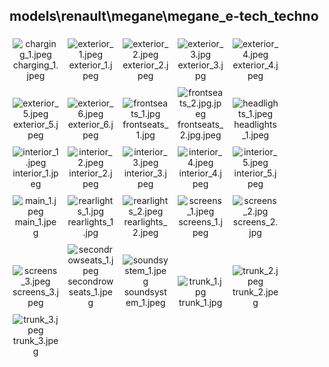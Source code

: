 ## models\renault\megane\megane_e-tech_techno
<div class="col" style="display: inline-block; width: 16.66%; padding: 5px; box-sizing: border-box; text-align: center;">
<img src="https://media.evkx.net/multimedia/models/renault/megane/megane_e-tech_techno/charging_1_xst.jpeg" class="img-thumbnail" alt="charging_1.jpeg">
charging_1.jpeg
</div>
<div class="col" style="display: inline-block; width: 16.66%; padding: 5px; box-sizing: border-box; text-align: center;">
<img src="https://media.evkx.net/multimedia/models/renault/megane/megane_e-tech_techno/exterior_1_xst.jpeg" class="img-thumbnail" alt="exterior_1.jpeg">
exterior_1.jpeg
</div>
<div class="col" style="display: inline-block; width: 16.66%; padding: 5px; box-sizing: border-box; text-align: center;">
<img src="https://media.evkx.net/multimedia/models/renault/megane/megane_e-tech_techno/exterior_2_xst.jpeg" class="img-thumbnail" alt="exterior_2.jpeg">
exterior_2.jpeg
</div>
<div class="col" style="display: inline-block; width: 16.66%; padding: 5px; box-sizing: border-box; text-align: center;">
<img src="https://media.evkx.net/multimedia/models/renault/megane/megane_e-tech_techno/exterior_3_xst.jpg" class="img-thumbnail" alt="exterior_3.jpg">
exterior_3.jpg
</div>
<div class="col" style="display: inline-block; width: 16.66%; padding: 5px; box-sizing: border-box; text-align: center;">
<img src="https://media.evkx.net/multimedia/models/renault/megane/megane_e-tech_techno/exterior_4_xst.jpeg" class="img-thumbnail" alt="exterior_4.jpeg">
exterior_4.jpeg
</div>
<div class="col" style="display: inline-block; width: 16.66%; padding: 5px; box-sizing: border-box; text-align: center;">
<img src="https://media.evkx.net/multimedia/models/renault/megane/megane_e-tech_techno/exterior_5_xst.jpeg" class="img-thumbnail" alt="exterior_5.jpeg">
exterior_5.jpeg
</div>
<div class="col" style="display: inline-block; width: 16.66%; padding: 5px; box-sizing: border-box; text-align: center;">
<img src="https://media.evkx.net/multimedia/models/renault/megane/megane_e-tech_techno/exterior_6_xst.jpeg" class="img-thumbnail" alt="exterior_6.jpeg">
exterior_6.jpeg
</div>
<div class="col" style="display: inline-block; width: 16.66%; padding: 5px; box-sizing: border-box; text-align: center;">
<img src="https://media.evkx.net/multimedia/models/renault/megane/megane_e-tech_techno/frontseats_1_xst.jpg" class="img-thumbnail" alt="frontseats_1.jpg">
frontseats_1.jpg
</div>
<div class="col" style="display: inline-block; width: 16.66%; padding: 5px; box-sizing: border-box; text-align: center;">
<img src="https://media.evkx.net/multimedia/models/renault/megane/megane_e-tech_techno/frontseats_2.jpg_xst.jpeg" class="img-thumbnail" alt="frontseats_2.jpg.jpeg">
frontseats_2.jpg.jpeg
</div>
<div class="col" style="display: inline-block; width: 16.66%; padding: 5px; box-sizing: border-box; text-align: center;">
<img src="https://media.evkx.net/multimedia/models/renault/megane/megane_e-tech_techno/headlights_1_xst.jpeg" class="img-thumbnail" alt="headlights_1.jpeg">
headlights_1.jpeg
</div>
<div class="col" style="display: inline-block; width: 16.66%; padding: 5px; box-sizing: border-box; text-align: center;">
<img src="https://media.evkx.net/multimedia/models/renault/megane/megane_e-tech_techno/interior_1_xst.jpeg" class="img-thumbnail" alt="interior_1.jpeg">
interior_1.jpeg
</div>
<div class="col" style="display: inline-block; width: 16.66%; padding: 5px; box-sizing: border-box; text-align: center;">
<img src="https://media.evkx.net/multimedia/models/renault/megane/megane_e-tech_techno/interior_2_xst.jpeg" class="img-thumbnail" alt="interior_2.jpeg">
interior_2.jpeg
</div>
<div class="col" style="display: inline-block; width: 16.66%; padding: 5px; box-sizing: border-box; text-align: center;">
<img src="https://media.evkx.net/multimedia/models/renault/megane/megane_e-tech_techno/interior_3_xst.jpeg" class="img-thumbnail" alt="interior_3.jpeg">
interior_3.jpeg
</div>
<div class="col" style="display: inline-block; width: 16.66%; padding: 5px; box-sizing: border-box; text-align: center;">
<img src="https://media.evkx.net/multimedia/models/renault/megane/megane_e-tech_techno/interior_4_xst.jpeg" class="img-thumbnail" alt="interior_4.jpeg">
interior_4.jpeg
</div>
<div class="col" style="display: inline-block; width: 16.66%; padding: 5px; box-sizing: border-box; text-align: center;">
<img src="https://media.evkx.net/multimedia/models/renault/megane/megane_e-tech_techno/interior_5_xst.jpeg" class="img-thumbnail" alt="interior_5.jpeg">
interior_5.jpeg
</div>
<div class="col" style="display: inline-block; width: 16.66%; padding: 5px; box-sizing: border-box; text-align: center;">
<img src="https://media.evkx.net/multimedia/models/renault/megane/megane_e-tech_techno/main_1_xst.jpeg" class="img-thumbnail" alt="main_1.jpeg">
main_1.jpeg
</div>
<div class="col" style="display: inline-block; width: 16.66%; padding: 5px; box-sizing: border-box; text-align: center;">
<img src="https://media.evkx.net/multimedia/models/renault/megane/megane_e-tech_techno/rearlights_1_xst.jpg" class="img-thumbnail" alt="rearlights_1.jpg">
rearlights_1.jpg
</div>
<div class="col" style="display: inline-block; width: 16.66%; padding: 5px; box-sizing: border-box; text-align: center;">
<img src="https://media.evkx.net/multimedia/models/renault/megane/megane_e-tech_techno/rearlights_2_xst.jpeg" class="img-thumbnail" alt="rearlights_2.jpeg">
rearlights_2.jpeg
</div>
<div class="col" style="display: inline-block; width: 16.66%; padding: 5px; box-sizing: border-box; text-align: center;">
<img src="https://media.evkx.net/multimedia/models/renault/megane/megane_e-tech_techno/screens_1_xst.jpeg" class="img-thumbnail" alt="screens_1.jpeg">
screens_1.jpeg
</div>
<div class="col" style="display: inline-block; width: 16.66%; padding: 5px; box-sizing: border-box; text-align: center;">
<img src="https://media.evkx.net/multimedia/models/renault/megane/megane_e-tech_techno/screens_2_xst.jpg" class="img-thumbnail" alt="screens_2.jpg">
screens_2.jpg
</div>
<div class="col" style="display: inline-block; width: 16.66%; padding: 5px; box-sizing: border-box; text-align: center;">
<img src="https://media.evkx.net/multimedia/models/renault/megane/megane_e-tech_techno/screens_3_xst.jpeg" class="img-thumbnail" alt="screens_3.jpeg">
screens_3.jpeg
</div>
<div class="col" style="display: inline-block; width: 16.66%; padding: 5px; box-sizing: border-box; text-align: center;">
<img src="https://media.evkx.net/multimedia/models/renault/megane/megane_e-tech_techno/secondrowseats_1_xst.jpeg" class="img-thumbnail" alt="secondrowseats_1.jpeg">
secondrowseats_1.jpeg
</div>
<div class="col" style="display: inline-block; width: 16.66%; padding: 5px; box-sizing: border-box; text-align: center;">
<img src="https://media.evkx.net/multimedia/models/renault/megane/megane_e-tech_techno/soundsystem_1_xst.jpeg" class="img-thumbnail" alt="soundsystem_1.jpeg">
soundsystem_1.jpeg
</div>
<div class="col" style="display: inline-block; width: 16.66%; padding: 5px; box-sizing: border-box; text-align: center;">
<img src="https://media.evkx.net/multimedia/models/renault/megane/megane_e-tech_techno/trunk_1_xst.jpg" class="img-thumbnail" alt="trunk_1.jpg">
trunk_1.jpg
</div>
<div class="col" style="display: inline-block; width: 16.66%; padding: 5px; box-sizing: border-box; text-align: center;">
<img src="https://media.evkx.net/multimedia/models/renault/megane/megane_e-tech_techno/trunk_2_xst.jpeg" class="img-thumbnail" alt="trunk_2.jpeg">
trunk_2.jpeg
</div>
<div class="col" style="display: inline-block; width: 16.66%; padding: 5px; box-sizing: border-box; text-align: center;">
<img src="https://media.evkx.net/multimedia/models/renault/megane/megane_e-tech_techno/trunk_3_xst.jpeg" class="img-thumbnail" alt="trunk_3.jpeg">
trunk_3.jpeg
</div>
